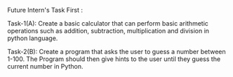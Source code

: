 Future Intern's Task First :


Task-1(A): Create a basic calculator that can perform basic arithmetic operations such as
addition, subtraction, multiplication and division in python language.

Task-2(B): Create a program that asks the user to guess a number between 1-100.
The Program should then give hints to the user until they guess the current 
number in Python.



